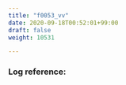 ```yaml
---
title: "f0053_vv"
date: 2020-09-18T00:52:01+99:00
draft: false
weight: 10531

---
```


### Log reference: <no value>

```
